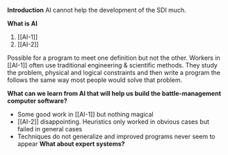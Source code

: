**Introduction**
AI cannot help the development of the SDI much.

**What is AI**
1. [[AI-1]]
2. [[AI-2]]

Possible for a program to meet one definition but not the other. Workers in [[AI-1]] often use traditional engineering & scientific methods. They study the problem, physical and logical constraints and then write a program the follows the same way most people would solve that problem.

**What can we learn from AI that will help us build the battle-management computer software?**
- Some good work in [[AI-1]] but nothing magical
- [[AI-2]] disappointing. Heuristics only worked in obvious cases but failed in general cases
- Techniques do not generalize and improved programs never seem to appear
**What about expert systems?**